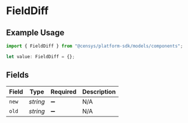 # FieldDiff

## Example Usage

```typescript
import { FieldDiff } from "@censys/platform-sdk/models/components";

let value: FieldDiff = {};
```

## Fields

| Field              | Type               | Required           | Description        |
| ------------------ | ------------------ | ------------------ | ------------------ |
| `new`              | *string*           | :heavy_minus_sign: | N/A                |
| `old`              | *string*           | :heavy_minus_sign: | N/A                |